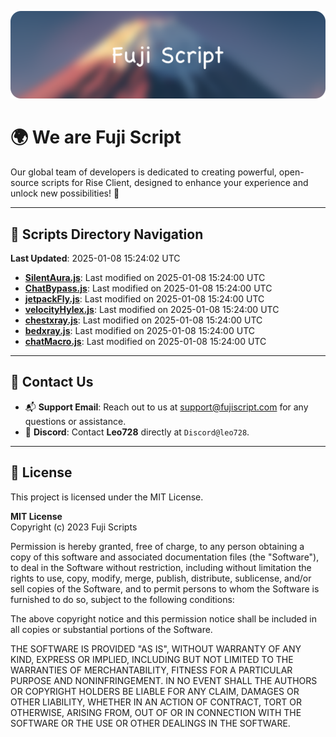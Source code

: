 ![Banner](.github/b.webp)

# 🌍 **We are Fuji Script**

Our global team of developers is dedicated to creating powerful, open-source scripts for Rise Client, designed to enhance your experience and unlock new possibilities! 🌟

---
<!-- SCRIPTS_NAVIGATION_START -->
## 📂 **Scripts Directory Navigation**

**Last Updated**: 2025-01-08 15:24:02 UTC

- **[SilentAura.js](scripts/SilentAura.js)**: Last modified on 2025-01-08 15:24:00 UTC
- **[ChatBypass.js](scripts/ChatBypass.js)**: Last modified on 2025-01-08 15:24:00 UTC
- **[jetpackFly.js](scripts/jetpackFly.js)**: Last modified on 2025-01-08 15:24:00 UTC
- **[velocityHylex.js](scripts/velocityHylex.js)**: Last modified on 2025-01-08 15:24:00 UTC
- **[chestxray.js](scripts/chestxray.js)**: Last modified on 2025-01-08 15:24:00 UTC
- **[bedxray.js](scripts/bedxray.js)**: Last modified on 2025-01-08 15:24:00 UTC
- **[chatMacro.js](scripts/chatMacro.js)**: Last modified on 2025-01-08 15:24:00 UTC

<!-- SCRIPTS_NAVIGATION_END -->

---

## 💬 **Contact Us**  
- 📬 **Support Email**: Reach out to us at [support@fujiscript.com](mailto:support@fujiscript.com) for any questions or assistance.  
- 💬 **Discord**: Contact **Leo728** directly at `Discord@leo728`.

---

## 📜 **License**

This project is licensed under the MIT License.  

**MIT License**  
Copyright (c) 2023 Fuji Scripts  

Permission is hereby granted, free of charge, to any person obtaining a copy of this software and associated documentation files (the "Software"), to deal in the Software without restriction, including without limitation the rights to use, copy, modify, merge, publish, distribute, sublicense, and/or sell copies of the Software, and to permit persons to whom the Software is furnished to do so, subject to the following conditions:  

The above copyright notice and this permission notice shall be included in all copies or substantial portions of the Software.  

THE SOFTWARE IS PROVIDED "AS IS", WITHOUT WARRANTY OF ANY KIND, EXPRESS OR IMPLIED, INCLUDING BUT NOT LIMITED TO THE WARRANTIES OF MERCHANTABILITY, FITNESS FOR A PARTICULAR PURPOSE AND NONINFRINGEMENT. IN NO EVENT SHALL THE AUTHORS OR COPYRIGHT HOLDERS BE LIABLE FOR ANY CLAIM, DAMAGES OR OTHER LIABILITY, WHETHER IN AN ACTION OF CONTRACT, TORT OR OTHERWISE, ARISING FROM, OUT OF OR IN CONNECTION WITH THE SOFTWARE OR THE USE OR OTHER DEALINGS IN THE SOFTWARE.  
